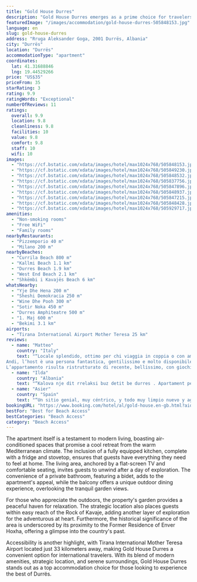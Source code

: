 ```yaml
---
title: "Gold House Durres"
description: "Gold House Durres emerges as a prime choice for travelers seeking comfort and convenience in the heart of Durrës."
featuredImage: "/images/accommodation/gold-house-durres-505848153.jpg"
language: en
slug: gold-house-durres
address: "Rruga Aleksander Goga, 2001 Durrës, Albania"
city: "Durrës"
location: "Durrës"
accommodationType: "apartment"
coordinates:
  lat: 41.31688846
  lng: 19.44529266
price: "US$35"
priceFrom: 35
starRating: 3
rating: 9.9
ratingWords: "Exceptional"
numberOfReviews: 11
ratings:
  overall: 9.9
  location: 9.8
  cleanliness: 9.8
  facilities: 10
  value: 9.8
  comfort: 9.8
  staff: 10
  wifi: 10
images:
  - "https://cf.bstatic.com/xdata/images/hotel/max1024x768/505848153.jpg?k=df7d495fad20dcb2c5bf02b1bf7f3dadf94efafb7535795c2985d391500c03c2&o=&hp=1"
  - "https://cf.bstatic.com/xdata/images/hotel/max1024x768/505849230.jpg?k=7b5e188b80e7cbb8e76d3075511a1655a45717971af5b71ec42317b92dc3e343&o=&hp=1"
  - "https://cf.bstatic.com/xdata/images/hotel/max1024x768/505848532.jpg?k=e53c55800582d804994a01b67ee65be872538f11dc94d49ef421f0f61d1c9220&o=&hp=1"
  - "https://cf.bstatic.com/xdata/images/hotel/max1024x768/505837756.jpg?k=0f7bf09c105d3d3d3bf2b004a939b734b7280e34678ae135d7dd2d7942188183&o=&hp=1"
  - "https://cf.bstatic.com/xdata/images/hotel/max1024x768/505847896.jpg?k=f00624ed12ffb504b30f9f83e347c8a38cc234d6ec2acaba92d8e7bc11f38562&o=&hp=1"
  - "https://cf.bstatic.com/xdata/images/hotel/max1024x768/505848937.jpg?k=e8e1044835266363016bab771e465b403cf310dbbd90706a176650a456545726&o=&hp=1"
  - "https://cf.bstatic.com/xdata/images/hotel/max1024x768/505847215.jpg?k=9775df3ffdcc712d6d788e9790a76e66176e2a6185a3d4021dad60f1c9bb8408&o=&hp=1"
  - "https://cf.bstatic.com/xdata/images/hotel/max1024x768/505848428.jpg?k=860ae64df786e7b4fbae9ef3aa95fe068f0302ebff260f100e830d236dfdb0f8&o=&hp=1"
  - "https://cf.bstatic.com/xdata/images/hotel/max1024x768/505929717.jpg?k=d8123fe0cb7431c0b3bafde287c5f48784ff9117270d88e844440de20bd582f4&o=&hp=1"
amenities:
  - "Non-smoking rooms"
  - "Free WiFi"
  - "Family rooms"
nearbyRestaurants:
  - "Pizzemporio 40 m"
  - "Milano 200 m"
nearbyBeaches:
  - "Currila Beach 800 m"
  - "Kallmi Beach 1.1 km"
  - "Durres Beach 1.9 km"
  - "West End Beach 2.1 km"
  - "Shkëmbi i Kavajës Beach 6 km"
whatsNearby:
  - "Yje Dhe Hena 200 m"
  - "Sheshi Demokracia 250 m"
  - "Wine Dhe Pooh 300 m"
  - "Sotir Noka 450 m"
  - "Durres Amphiteatre 500 m"
  - "1. Maj 600 m"
  - "Bekimi 3.1 km"
airports:
  - "Tirana International Airport Mother Teresa 25 km"
reviews:
  - name: "Matteo"
    country: "Italy"
    text: "“Locale splendido, ottimo per chi viaggia in coppia o con amici.
Andi, l’host è una persona fantastica, gentilissimo e molto disponibile, ha soddisfatto ogni nostra richiesta.
L’appartamento risulta ristrutturato di recente, bellissimo, con giochi...”"
  - name: "Ilda"
    country: "Albania"
    text: "“Kalova nje dit rrelaksi buz detit be durres . Apartament perfekt per familje ne qender te durrsit, shtepija shum e paster dhe shum komode . Arredim spektakolar , kuzhina e re dhe nuk mungon asgje per gatim, banjo perfekte dhe shum e paster , dhoma...”"
  - name: "Asier"
    country: "Spain"
    text: "“Un sitio genial, muy céntrico, y todo muy limpio nuevo y agradable, sin duda, merece la pena, el dueño Arnando, super encantador”"
bookingURL: "https://www.booking.com/hotel/al/gold-house.en-gb.html?aid=8035640"
bestFor: "Best for Beach Access"
bestCategories: "Beach Access"
category: "Beach Access"
---
```


The apartment itself is a testament to modern living, boasting air-conditioned spaces that promise a cool retreat from the warm Mediterranean climate. The inclusion of a fully equipped kitchen, complete with a fridge and stovetop, ensures that guests have everything they need to feel at home. The living area, anchored by a flat-screen TV and comfortable seating, invites guests to unwind after a day of exploration. The convenience of a private bathroom, featuring a bidet, adds to the apartment's appeal, while the balcony offers a unique outdoor dining experience, overlooking the tranquil garden views.

For those who appreciate the outdoors, the property's garden provides a peaceful haven for relaxation. The strategic location also places guests within easy reach of the Rock of Kavaje, adding another layer of exploration for the adventurous at heart. Furthermore, the historical significance of the area is underscored by its proximity to the Former Residence of Enver Hoxha, offering a glimpse into the country's past.

Accessibility is another highlight, with Tirana International Mother Teresa Airport located just 33 kilometers away, making Gold House Durres a convenient option for international travelers. With its blend of modern amenities, strategic location, and serene surroundings, Gold House Durres stands out as a top accommodation choice for those looking to experience the best of Durrës.